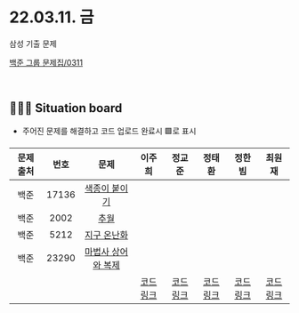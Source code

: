 # 22.03.11. 금
삼성 기출 문제
</br>

[백준 그룹 문제집/0311](https://www.acmicpc.net/group/workbook/view/13701/42727)

</br>

## 🧑🏽‍💻 Situation board
- 주어진 문제를 해결하고 코드 업로드 완료시 🟩로 표시

| 문제 출처   | 번호       | 문제      | 이주희  | 정교준  | 정태환  | 정한빔 | 최원재  |
| :--------: | :--------: | :--------: | :--------: | :-------: | :-------: | :-------: |  :-------: |
| 백준        | 17136      |[색종이 붙이기](https://www.acmicpc.net/problem/17136)  |       |       |      |      |       |
| 백준        | 2002     |[추월](https://www.acmicpc.net/problem/2002)  |       |         |      |      |       |
| 백준        | 5212      |[지구 온난화](https://www.acmicpc.net/problem/5212)  |       |         |      |      |       |
| 백준        | 23290      |[마법사 상어와 복제](https://www.acmicpc.net/problem/23290)   |       |         |      |      |       |
|             |           |           |  [코드링크]() | [코드링크]() | [코드링크]() | [코드링크]() | [코드링크]()  |
